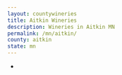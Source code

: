 ```yaml
---
layout: countywineries
title: Aitkin Wineries
description: Wineries in Aitkin MN
permalink: /mn/aitkin/
county: aitkin
state: mn
---
```

-
